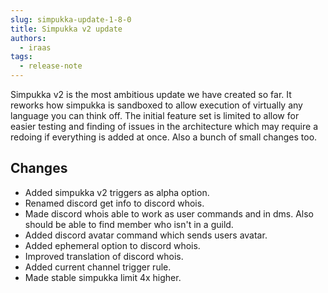 ```yaml
---
slug: simpukka-update-1-8-0
title: Simpukka v2 update
authors:
  - iraas
tags:
  - release-note
---
```

Simpukka v2 is the most ambitious update we have created so far. It reworks how simpukka is sandboxed to allow execution of virtually any language you can think off. The initial feature set is limited to allow for easier testing and finding of issues in the architecture which may require a redoing if everything is added at once. Also a bunch of small changes too.


## Changes
- Added simpukka v2 triggers as alpha option.
- Renamed discord get info to discord whois.
- Made discord whois able to work as user commands and in dms. Also should be able to find member who isn't in a guild.
- Added discord avatar command which sends users avatar.
- Added ephemeral option to discord whois.
- Improved translation of discord whois.
- Added current channel trigger rule.
- Made stable simpukka limit 4x higher.